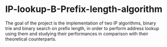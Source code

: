 # IP-lookup-B-Prefix-length-algorithm
The goal of the project is the implementation of two IP algorithms, binary trie and binary search on prefix length, in order to perform address lookup using them and studying their performances in comparison with their theoretical counterparts.
